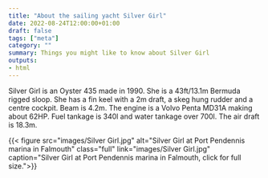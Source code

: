 ```yaml
---
title: "About the sailing yacht Silver Girl"
date: 2022-08-24T12:00:00+01:00
draft: false
tags: ["meta"]
category: ""
summary: Things you might like to know about Silver Girl
outputs:
- html
---
```


Silver Girl is an Oyster 435 made in 1990. She is a 43ft/13.1m Bermuda rigged sloop. She has a fin keel with a 2m draft, a skeg hung rudder and a centre cockpit. Beam is 4.2m. The engine is a Volvo Penta MD31A making about 62HP. Fuel tankage is 340l and water tankage over 700l. The air draft is 18.3m.

{{< figure src="images/Silver Girl.jpg" alt="Silver Girl at Port Pendennis marina in Falmouth" class="full" link="images/Silver Girl.jpg" caption="Silver Girl at Port Pendennis marina in Falmouth, click for full size.">}}
